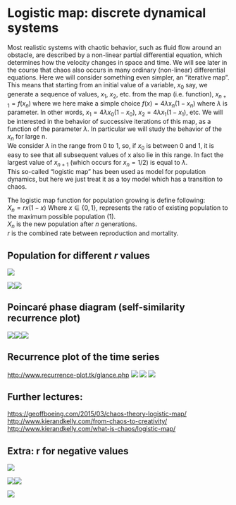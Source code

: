 Logistic map: discrete dynamical systems
========================================

Most realistic systems with chaotic behavior, such as fluid flow around
an obstacle, are described by a non-linear partial differential
equation, which determines how the velocity changes in space and time.
We will see later in the course that chaos also occurs in many ordinary
(non-linear) differential equations. Here we will consider something
even simpler, an “iterative map”. This means that starting from an
initial value of a variable, *x*<sub>0</sub> say, we generate a sequence
of values, *x*<sub>1</sub>, *x*<sub>2</sub>, etc. from the map
(i.e. function), *x*<sub>*n* + 1</sub> = *f*(*x*<sub>*n*</sub>) where we
here make a simple choice
*f*(*x*) = 4*λ*x<sub>*n*</sub>(1 − *x*<sub>*n*</sub>)
where *λ* is parameter. In other words,
*x*<sub>1</sub> = 4*λx*<sub>0</sub>(1 − *x*<sub>0</sub>),
*x*<sub>2</sub> = 4*λx*<sub>1</sub>(1 − *x*<sub>1</sub>), etc. We will
be interested in the behavior of successive iterations of this map, as a
function of the parameter *λ*. In particular we will study the behavior
of the *x*<sub>*n*</sub> for large n.  
We consider *λ* in the range from 0 to 1, so, if *x*<sub>0</sub> is
between 0 and 1, it is easy to see that all subsequent values of x also
lie in this range. In fact the largest value of *x*<sub>*n* + 1</sub>
(which occurs for *x*<sub>*n*</sub> = 1/2) is equal to *λ*.  
This so-called “logistic map” has been used as model for population
dynamics, but here we just treat it as a toy model which has a
transition to chaos.

The logistic map function for population growing is define following:  
*X*<sub>*n*</sub> = *rx*(1 − *x*)
Where *x* ∈ {0, 1}, represents the ratio of existing population to the
maximum possible population (1).  
*X*<sub>*n*</sub> is the new population after *n* generations.  
*r* is the combined rate between reproduction and mortality.

Population for different *r* values
-----------------------------------

![](logistic_map_files/figure-markdown_github/population-1.png)

![](logistic_map_files/figure-markdown_github/logisticmap-var-1.png)![](logistic_map_files/figure-markdown_github/logisticmap-var-2.png)

Poincaré phase diagram (self-similarity recurrence plot)
--------------------------------------------------------

![](logistic_map_files/figure-markdown_github/phase-1.png)![](logistic_map_files/figure-markdown_github/phase-2.png)![](logistic_map_files/figure-markdown_github/phase-3.png)

Recurrence plot of the time series
----------------------------------

<a href="http://www.recurrence-plot.tk/glance.php" class="uri">http://www.recurrence-plot.tk/glance.php</a>
![](logistic_map_files/figure-markdown_github/recur-1.png)
![](logistic_map_files/figure-markdown_github/recur-2.png)
![](logistic_map_files/figure-markdown_github/recur-4.png)

Further lectures:
-----------------

<a href="https://geoffboeing.com/2015/03/chaos-theory-logistic-map/" class="uri">https://geoffboeing.com/2015/03/chaos-theory-logistic-map/</a>  
<a href="http://www.kierandkelly.com/from-chaos-to-creativity/" class="uri">http://www.kierandkelly.com/from-chaos-to-creativity/</a>  
<a href="http://www.kierandkelly.com/what-is-chaos/logistic-map/" class="uri">http://www.kierandkelly.com/what-is-chaos/logistic-map/</a>

Extra: r for negative values
----------------------------

![](logistic_map_files/figure-markdown_github/logisticmapLong-1.png)

![](logistic_map_files/figure-markdown_github/logisticmapNeg-1.png)![](logistic_map_files/figure-markdown_github/logisticmapNeg-2.png)

![](logistic_map_files/figure-markdown_github/logisticmapMirror-1.png)
